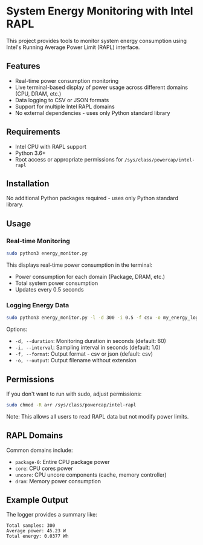 # System Energy Monitoring with Intel RAPL

This project provides tools to monitor system energy consumption using Intel's Running Average Power Limit (RAPL) interface.

## Features

- Real-time power consumption monitoring
- Live terminal-based display of power usage across different domains (CPU, DRAM, etc.)
- Data logging to CSV or JSON formats
- Support for multiple Intel RAPL domains
- No external dependencies - uses only Python standard library

## Requirements

- Intel CPU with RAPL support
- Python 3.6+
- Root access or appropriate permissions for `/sys/class/powercap/intel-rapl`

## Installation

No additional Python packages required - uses only Python standard library.

## Usage

### Real-time Monitoring

```bash
sudo python3 energy_monitor.py
```

This displays real-time power consumption in the terminal:
- Power consumption for each domain (Package, DRAM, etc.)
- Total system power consumption
- Updates every 0.5 seconds

### Logging Energy Data

```bash
sudo python3 energy_monitor.py -l -d 300 -i 0.5 -f csv -o my_energy_log
```

Options:
- `-d, --duration`: Monitoring duration in seconds (default: 60)
- `-i, --interval`: Sampling interval in seconds (default: 1.0)
- `-f, --format`: Output format - csv or json (default: csv)
- `-o, --output`: Output filename without extension

## Permissions

If you don't want to run with sudo, adjust permissions:

```bash
sudo chmod -R a+r /sys/class/powercap/intel-rapl
```

Note: This allows all users to read RAPL data but not modify power limits.

## RAPL Domains

Common domains include:
- `package-0`: Entire CPU package power
- `core`: CPU cores power
- `uncore`: CPU uncore components (cache, memory controller)
- `dram`: Memory power consumption

## Example Output

The logger provides a summary like:
```
Total samples: 300
Average power: 45.23 W
Total energy: 0.0377 Wh
```